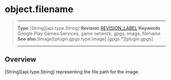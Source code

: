 # object.filename

> --------------------- ------------------------------------------------------------------------------------------
> __Type__              [String][api.type.String]
> __Revision__          [REVISION_LABEL](REVISION_URL)
> __Keywords__          Google Play Games Services, game network, gpgs, Image, filename
> __See also__          [Image][plugin.gpgs.type.Image]
>						[gpgs.*][plugin.gpgs]
> --------------------- ------------------------------------------------------------------------------------------

## Overview

[String][api.type.String] representing the file path for the image.